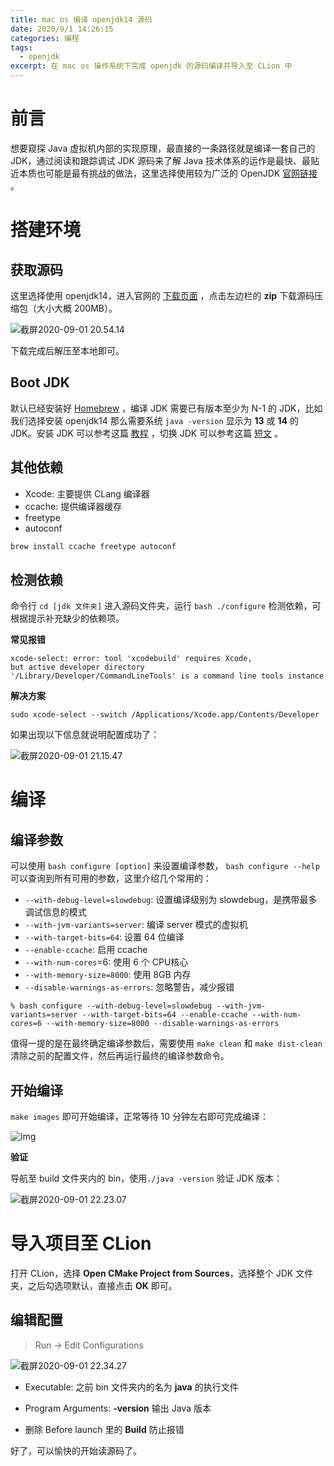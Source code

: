 ```yaml
---
title: mac os 编译 openjdk14 源码
date: 2020/9/1 14:26:15
categories: 编程
tags: 
  - openjdk
excerpt: 在 mac os 操作系统下完成 openjdk 的源码编译并导入至 CLion 中
---
```




# 前言

想要窥探 Java 虚拟机内部的实现原理，最直接的一条路径就是编译一套自己的 JDK，通过阅读和跟踪调试 JDK 源码来了解 Java 技术体系的运作是最快、最贴近本质也可能是最有挑战的做法，这里选择使用较为广泛的 OpenJDK [官网链接](http://openjdk.java.net/) 。

# 搭建环境

## 获取源码

这里选择使用 openjdk14，进入官网的 [下载页面](http://hg.openjdk.java.net/jdk/jdk14) ，点击左边栏的 **zip** 下载源码压缩包（大小大概 200MB）。

![截屏2020-09-01 20.54.14](https://tva1.sinaimg.cn/large/007S8ZIlgy1gibg0xse8dj314y0u07qo.jpg)

下载完成后解压至本地即可。

## Boot JDK

默认已经安装好 [Homebrew](https://brew.sh/) ，编译 JDK 需要已有版本至少为 N-1 的 JDK，比如我们选择安装 openjdk14 那么需要系统 `java -version` 显示为 **13** 或 **14** 的 JDK。安装 JDK 可以参考这篇 [教程](https://www.cnblogs.com/imzhizi/p/macos-jdk-installation-homebrew.html) ，切换 JDK 可以参考这篇 [短文](https://blog.csdn.net/weixin_42112888/article/details/82851594) 。

## 其他依赖

+ Xcode: 主要提供 CLang 编译器
+ ccache: 提供编译器缓存
+ freetype
+ autoconf

```sh
brew install ccache freetype autoconf
```

## 检测依赖

命令行 `cd [jdk 文件夹]` 进入源码文件夹，运行 `bash ./configure` 检测依赖，可根据提示补充缺少的依赖项。

**常见报错**

```
xcode-select: error: tool 'xcodebuild' requires Xcode,
but active developer directory
'/Library/Developer/CommandLineTools' is a command line tools instance
```

**解决方案**

`sudo xcode-select --switch /Applications/Xcode.app/Contents/Developer`

如果出现以下信息就说明配置成功了：

![截屏2020-09-01 21.15.47](https://tva1.sinaimg.cn/large/007S8ZIlgy1gibgnc55t9j310a0o2qaj.jpg)

# 编译

## 编译参数

可以使用 `bash configure [option]` 来设置编译参数， `bash configure --help` 可以查询到所有可用的参数，这里介绍几个常用的：

+ `--with-debug-level=slowdebug`: 设置编译级别为 slowdebug，是携带最多调试信息的模式
+ `--with-jvm-variants=server`: 编译 server 模式的虚拟机
+ `--with-target-bits=64`: 设置 64 位编译
+ `--enable-ccache`: 启用 ccache
+ `--with-num-cores`=6: 使用 6 个 CPU核心 
+ `--with-memory-size=8000`: 使用 8GB 内存
+ `--disable-warnings-as-errors`: 忽略警告，减少报错

```
% bash configure --with-debug-level=slowdebug --with-jvm-variants=server --with-target-bits=64 --enable-ccache --with-num-cores=6 --with-memory-size=8000 --disable-warnings-as-errors      
```

值得一提的是在最终确定编译参数后，需要使用 `make clean` 和 `make dist-clean` 清除之前的配置文件，然后再运行最终的编译参数命令。

## 开始编译

`make images` 即可开始编译，正常等待 10 分钟左右即可完成编译：

![img](https://tva1.sinaimg.cn/large/007S8ZIlgy1gibie3v4qzj31ek0lc12r.jpg)

**验证**

导航至 build 文件夹内的 bin，使用`./java -version` 验证 JDK 版本：

![截屏2020-09-01 22.23.07](https://tva1.sinaimg.cn/large/007S8ZIlgy1gibilfg3pyj311w0qinal.jpg)

# 导入项目至 CLion

打开 CLion，选择 **Open CMake Project from Sources**，选择整个 JDK 文件夹，之后勾选项默认，直接点击 **OK** 即可。

## 编辑配置

> Run -> Edit Configurations

![截屏2020-09-01 22.34.27](https://tva1.sinaimg.cn/large/007S8ZIlgy1gibixnbzp3j31910u0to9.jpg)

+ Executable: 之前 bin 文件夹内的名为 **java**  的执行文件

+ Program Arguments: **-version** 输出 Java 版本
+ 删除 Before launch 里的 **Build** 防止报错

好了，可以愉快的开始读源码了。



